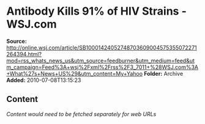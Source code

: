 # Antibody Kills 91% of HIV Strains - WSJ.com

**Source:** http://online.wsj.com/article/SB10001424052748703609004575355072271264394.html?mod=rss_whats_news_us&utm_source=feedburner&utm_medium=feed&utm_campaign=Feed%3A+wsj%2Fxml%2Frss%2F3_7011+%28WSJ.com%3A+What%27s+News+US%29&utm_content=My+Yahoo
**Folder:** Archive
**Added:** 2010-07-08T13:15:23




## Content
*Content would need to be fetched separately for web URLs*
